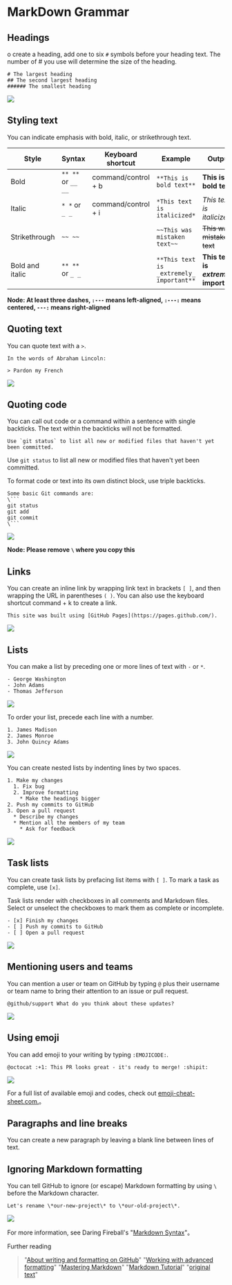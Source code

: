# MarkDown Grammar


## Headings

o create a heading, add one to six `#` symbols before your heading text. The number of # you use will determine the size of the heading.

```
# The largest heading
## The second largest heading
###### The smallest heading
```


![](https://help.github.com/assets/images/help/writing/headings-rendered.png)


## Styling text

You can indicate emphasis with bold, italic, or strikethrough text.

| Style | Syntax | Keyboard shortcut | Example | Output |
| --- | --- | --- | --- | --- |
| Bold | `** **` or `__ __` | command/control + b | `**This is bold text**` | **This is bold text** |
| Italic | `* *` or `_ _` | command/control + i | `*This text is italicized*` | *This text is italicized* |
| Strikethrough | `~~ ~~` |  | `~~This was mistaken text~~` | ~~This was mistaken text~~ |
| Bold and italic | `** **` or `_ _` |  | `**This text is _extremely_ important**` | **This text is _extremely_ important** |

**Node: At least three dashes, `:---` means left-aligned, `:---:` means centered, `---:` means right-aligned**


## Quoting text  

You can quote text with a `>`.

```
In the words of Abraham Lincoln:

> Pardon my French
```


![](https://help.github.com/assets/images/help/writing/quoted-text-rendered.png)


## Quoting code

You can call out code or a command within a sentence with single backticks. The text within the backticks will not be formatted.

``Use `git status` to list all new or modified files that haven't yet been committed.``


Use `git status` to list all new or modified files that haven't yet been committed.


To format code or text into its own distinct block, use triple backticks.

```
Some basic Git commands are:
\```
git status
git add
git commit
\```
```


![](https://help.github.com/assets/images/help/writing/code-block-rendered.png)

**Node: Please remove `\` where you copy this**


## Links

You can create an inline link by wrapping link text in brackets `[ ]`, and then wrapping the URL in parentheses `( )`. You can also use the keyboard shortcut command + k to create a link.

`This site was built using [GitHub Pages](https://pages.github.com/).`


![](https://help.github.com/assets/images/help/writing/link-rendered.png)


## Lists

You can make a list by preceding one or more lines of text with `-` or `*`.

```
- George Washington
- John Adams
- Thomas Jefferson
```


![](https://help.github.com/assets/images/help/writing/unordered-list-rendered.png)

To order your list, precede each line with a number.

```
1. James Madison
2. James Monroe
3. John Quincy Adams
```


![](https://help.github.com/assets/images/help/writing/ordered-list-rendered.png)

You can create nested lists by indenting lines by two spaces.

```
1. Make my changes
  1. Fix bug
  2. Improve formatting
    * Make the headings bigger
2. Push my commits to GitHub
3. Open a pull request
  * Describe my changes
  * Mention all the members of my team
    * Ask for feedback
```


![](https://help.github.com/assets/images/help/writing/nested-list-rendered.png)


## Task lists

You can create task lists by prefacing list items with `[ ]`. To mark a task as complete, use `[x]`.

Task lists render with checkboxes in all comments and Markdown files. Select or unselect the checkboxes to mark them as complete or incomplete.

```
- [x] Finish my changes
- [ ] Push my commits to GitHub
- [ ] Open a pull request
```


![](https://help.github.com/assets/images/help/writing/task-list-rendered.png)


## Mentioning users and teams

You can mention a user or team on GitHub by typing `@` plus their username or team name to bring their attention to an issue or pull request.

`@github/support What do you think about these updates?`


![](https://help.github.com/assets/images/help/writing/mention-rendered.png)


## Using emoji

You can add emoji to your writing by typing `:EMOJICODE:`.

`@octocat :+1: This PR looks great - it's ready to merge! :shipit:`


![](https://help.github.com/assets/images/help/writing/emoji-rendered.png)

For a full list of available emoji and codes, check out [emoji-cheat-sheet.com.](http://emoji-cheat-sheet.com/)。


## Paragraphs and line breaks

You can create a new paragraph by leaving a blank line between lines of text.


## Ignoring Markdown formatting

You can tell GitHub to ignore (or escape) Markdown formatting by using `\` before the Markdown character.

`Let's rename \*our-new-project\* to \*our-old-project\*.`


![](https://help.github.com/assets/images/help/writing/escaped-character-rendered.png)

For more information, see Daring Fireball's "[Markdown Syntax](https://daringfireball.net/projects/markdown/syntax#backslash)"。

Further reading
>"[About writing and formatting on GitHub](https://help.github.com/articles/about-writing-and-formatting-on-github/)"
>"[Working with advanced formatting](https://help.github.com/articles/working-with-advanced-formatting/)"
>"[Mastering Markdown](https://guides.github.com/features/mastering-markdown/)"
>"[Markdown Tutorial](http://www.markdowntutorial.com/)"
>"[original text](https://help.github.com/articles/basic-writing-and-formatting-syntax/)"
